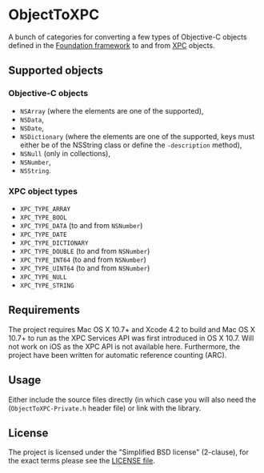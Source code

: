 # ObjectToXPC #
A bunch of categories for converting a few types of Objective-C objects defined in the [Foundation framework](http://developer.apple.com/library/mac/#documentation/Cocoa/Reference/Foundation/ObjC_classic/_index.html) to and from [XPC](http://developer.apple.com/library/mac/#documentation/MacOSX/Conceptual/BPSystemStartup/Chapters/CreatingXPCServices.html) objects.

## Supported objects ##
### Objective-C objects ###
- `NSArray` (where the elements are one of the supported),
- `NSData`,
- `NSDate`,
- `NSDictionary` (where the elements are one of the supported, keys must either be of the NSString class or define the `-description` method),
- `NSNull` (only in collections),
- `NSNumber`,
- `NSString`.

### XPC object types ###
- `XPC_TYPE_ARRAY`
- `XPC_TYPE_BOOL`
- `XPC_TYPE_DATA` (to and from `NSNumber`)
- `XPC_TYPE_DATE`
- `XPC_TYPE_DICTIONARY`
- `XPC_TYPE_DOUBLE` (to and from `NSNumber`)
- `XPC_TYPE_INT64` (to and from `NSNumber`)
- `XPC_TYPE_UINT64` (to and from `NSNumber`)
- `XPC_TYPE_NULL`
- `XPC_TYPE_STRING`


## Requirements ##
The project requires Mac OS X 10.7+ and Xcode 4.2 to build and Mac OS X 10.7+ to run as the XPC Services API was first introduced in OS X 10.7. Will not work on iOS as the XPC API is not available here. Furthermore, the project have been written for automatic reference counting (ARC).


## Usage ##
Either include the source files directly (in which case you will also need the (`ObjectToXPC-Private.h` header file) or link with the library.


## License ##
The project is licensed under the "Simplified BSD license" (2-clause), for the exact terms please see the [LICENSE file](https://github.com/rastersize/ObjectiveHub/blob/master/LICENSE).

